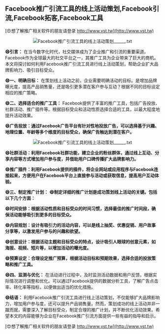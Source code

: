 ## **Facebook推广引流工具的线上活动策划,Facebook引流,Facebook拓客,Facebook工具**

[😍想了解推广相关软件的朋友请登录 http://www.vst.tw](http://www.vst.tw)

 <center><img src="https://vst.tw/MP4/tuiguang/png/4.png" alt="Facebook推广引流工具的线上活动策划______.txt"></center>

**😄引言：**
在当今数字化时代，社交媒体成为了企业推广和引流的重要渠道。Facebook作为全球最大的社交平台之一，其推广工具为企业带来了巨大的商机。本文将探讨如何利用Facebook推广引流工具进行线上活动策划，帮助企业扩大品牌影响力、吸引目标受众。

**😄一、明确目标：**
在策划线上活动之前，企业需要明确活动的目标。是增加品牌曝光度，提高产品销售量，还是吸引更多潜在客户参与互动？根据不同的目标设定相应的推广策略。

**😄二、选择适合的推广工具：**
Facebook提供了丰富的推广工具，包括广告投放、社群活动、推广插件等。根据目标受众和活动性质选择合适的工具，以最大程度地提升活动效果。

**😄广告投放：通过Facebook广告平台有针对性地投放广告，可以选择基于兴趣、地理位置、年龄等多个维度的目标受众，确保广告触达到潜在客户。**

 <center><img src="https://vst.tw/MP4/tuiguang/png/2.png" alt="Facebook推广引流工具的线上活动策划______.txt"></center>

**😄社群活动：利用Facebook社群功能，建立企业的粉丝群体，通过线上互动、分享内容等方式增加用户参与度，并借助用户口碑传播扩大品牌影响力。**

**😄推广插件：利用Facebook提供的插件，将企业网站或应用程序与Facebook连接起来，方便用户在Facebook平台上直接参与活动或获取信息，提高用户互动体验。**

**😄三、制定推广计划：**
**😄制定详细的推广计划是成功策划线上活动的关键。包括以下几个方面：**

**😄时间安排：根据活动性质和目标受众的时间习惯，选择最佳的推广时间段，确保活动能够吸引到更多的目标受众。**

**😄内容规划：设计有吸引力的活动内容，可以是线上抽奖、优惠促销、用户故事分享等，以激发用户参与的兴趣和欲望。**

**😄创意设计：根据活动主题和目标受众的特点，设计吸引人眼球的创意元素，如海报、视频、短片等，以增加活动的曝光度。**

**😄预算设定：合理设定推广预算，根据活动目标和预期效果，选择合适的投放策略和推广工具。**

**😄四、监测与优化：**
在活动进行过程中，及时监测活动数据和用户反馈，根据实际情况进行调整和优化。可以通过Facebook提供的数据分析工具，了解广告点击率、转化率等指标，以便做出适当的优化措施。

**😄结语：**
利用Facebook推广引流工具进行线上活动策划，不仅能够扩大品牌影响力，增加用户参与度，还可以提升产品销售量。然而，策划成功的线上活动并非一蹴而就，需要深入了解目标受众，制定合理的推广计划，并不断优化活动效果。希望本文的内容能够为企业在Facebook推广引流方面提供一些有益的指导和启示。

[😍想了解推广相关软件的朋友请登录 http://www.vst.tw](http://www.vst.tw)



